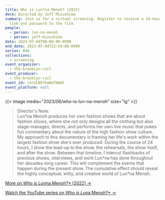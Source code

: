 ```yaml
---
title: Who is Lun*na Menoh? (2022)
deck: Directed by Jeff Mizushima
summary: Join us for a virtual screening. Register to receive a 24-hour access
  link and password to the film.
people:
  - person: lun-na-menoh
  - person: jeff-mizushima
date: 2023-07-04T00:00:00-0500
end_date: 2023-07-04T23:59:00-0500
series: 846
collections:
  - screening
event_organizer:
  - the-brooklyn-rail
event_producer:
  - the-brooklyn-rail
event_id: recGLN5fhaNoTHbNl
event_platform: null
---
```

{{< image media="2023/06/who-is-lun-na-menoh" size="lg" >}}

> D﻿irector's Note:\
> Lun\*na Menoh produces her own fashion shows that are about fashion shows, where she not only designs all the clothing but also stage-manages, directs, and performs her own live music that pokes fun commentary about the nature of the high fashion show culture. My approach to this documentary is framing her life's work within the largest fashion show she's ever produced. During the course of 24 hours, I show the lead-up to the show, the rehearsals, the show itself, and after the show. Between that timeline, I intercut flashbacks of previous shows, interviews, and work Lun\*na has done throughout her decades-long career. This will complement the events that happen during the present show. The cumulative effect should reveal the highly conceptual, witty, and creative world of Lun*na Menoh.

[M﻿ore on *Who is Lun*na Menoh?* (2022) →](https://www.whoislunna.com/)

[W﻿atch the YouTube series on *Who is Lu*na Menoh?* →](https://www.youtube.com/watch?v=N1MrR5Vo8kY&list=UULF6lULfV0CT4dxwbUmHqMPqw&index=16)

[](https://www.youtube.com/watch?v=N1MrR5Vo8kY&list=UULF6lULfV0CT4dxwbUmHqMPqw&index=16)[](https://www.whoislunna.com/)